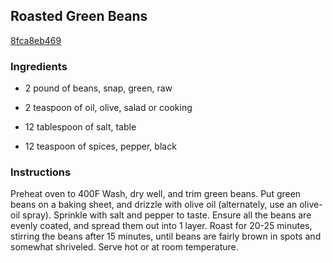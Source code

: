 ## Roasted Green Beans

[8fca8eb469](http://www.food.com/recipe/roasted-green-beans-471020)

### Ingredients

 - 2 pound of beans, snap, green, raw

 - 2 teaspoon of oil, olive, salad or cooking

 - 12 tablespoon of salt, table

 - 12 teaspoon of spices, pepper, black

### Instructions

Preheat oven to 400F Wash, dry well, and trim green beans. Put green beans on a baking sheet, and drizzle with olive oil (alternately, use an olive-oil spray). Sprinkle with salt and pepper to taste. Ensure all the beans are evenly coated, and spread them out into 1 layer. Roast for 20-25 minutes, stirring the beans after 15 minutes, until beans are fairly brown in spots and somewhat shriveled. Serve hot or at room temperature.